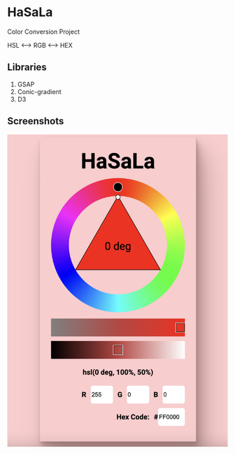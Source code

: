 # HaSaLa

Color Conversion Project

HSL <--> RGB <--> HEX


## Libraries

1. GSAP
1. Conic-gradient
1. D3

## Screenshots
![screenshot](./screenshot.jpg)
